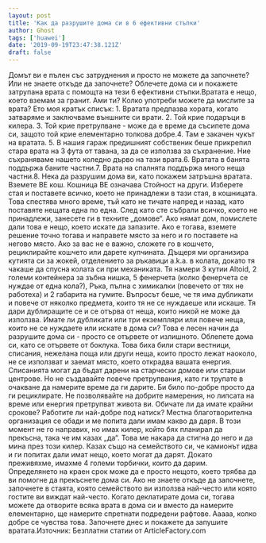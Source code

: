 ```yaml
---
layout: post
title: 'Как да разрушите дома си в 6 ефективни стъпки'
author: Ghost
tags: ['huawei']
date: '2019-09-19T23:47:38.121Z'
draft: false
---
```


Домът ви е пълен със затруднения и просто не можете да започнете? Или не знаете откъде да започнете? Облечете дома си и покажете затрупана врата с помощта на тези 6 ефективни стъпки.Вратата е нещо, което вземам за гранит. Ами ти? Колко употреби можете да мислите за врата? Ето моя кратък списък: 1. Вратата предпазва хората, когато затваряме и заключваме външните си врати. 2. Той крие подаръци в килера. 3. Той крие претрупване - може да е време да съсипете дома си, защото той крие елементарно толкова добре.4. Там е закачен чукът на вратата. 5. В нашия гараж предишният собственик беше прикрепил стара врата на 3 фута от тавана, за да се използва за съхранение. Ние съхраняваме нашето коледно дърво на тази врата.6. Вратата в банята поддържа баните частни.7. Врата на спалнята поддържа много неща частни.8. Нека да разрушим дома ви, като покажем затръшна вратата. Вземете BE кош. Кошница BE означава Стойност на други. Изберете стая и поставете всичко, което не принадлежи в тази стая, в кошницата. Това спестява много време, тъй като не тичате напред и назад, като поставяте нещата една по една. След като сте събрали всичко, което не принадлежи, занесете ги в техните „домове“. Ако нямат дом, помислете дали това е нещо, което искате да запазите. Ако е тогава, вземете решение точно тогава и направете място за него и го поставете на негово място. Ако за вас не е важно, сложете го в кошчето, рециклирайте кошчето или дарете купчината. Дъщеря ми организира кутията си за жокей, отделението за ръкавици a.k.a. в колата, докато тя чакаше да спусна колата си при механиката. Тя намери 3 кутии Altoid, 2 големи контейнера за зъбна нишка, 5 фенерчета (колко фенерчета се нуждае от една кола?), Ръка, пълна с химикалки (повечето от тях не работеха) и 2 габарита на гумите. Въпросът беше, че тя има дубликати и повече от няколко предмета, които тя не се нуждаеше или искаше. Тя дари дублиращите се и се отърва от неща, които никой не може да използва. Имате ли дубликати или три екземпляри или повече неща, които не се нуждаете или искате в дома си? Това е лесен начин да разрушите дома си - просто се отървете от излишното. Облепете дома си, като се отървете от боклука. Това биха били стари вестници, списания, нежелана поща или други неща, които просто лежат наоколо, не се използват и заемат място, което открадва вашата енергия. Списанията могат да бъдат дарени на старчески домове или старши центрове. Но не създавайте повече претрупвания, като ги трупате в очакване да намерите време да ги дарите. Би било по-добре просто да ги рециклирате. Не позволявайте на добрите намерения, но липсата на време или енергия претрупват живота ви. Обичате ли да имате крайни срокове? Работите ли най-добре под натиск? Местна благотворителна организация се обади и ме попита дали имам какво да даря. В този момент не го направих, но имах килер, който бях планирал да прекъсна, така че им казах „да“. Това ме накара да стигна до него и да мина през този килер. Казах също на семейството си, че камионът идва и ги попитах дали имат нещо, което могат да дарят. Докато преживяхме, имахме 4 големи торбички, които да дарим. Определянето на краен срок може да е просто нещото, което трябва да ви помогне да прекъснете дома си. Ако не знаете откъде да започнете, започнете в стаята, която семейството ви използва най-често или която гостите ви виждат най-често. Когато деклатирате дома си, тогава можете да отворите всяка врата в дома си и вместо да намерите елементарно, ще намерите спретнати подредени рафтове. Ааааа, колко добре се чувства това. Започнете днес и покажете да запушите вратата.Източник: Безплатни статии от ArticleFactory.com

